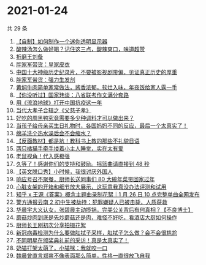 # 2021-01-24

共 29 条

<!-- BEGIN ZHIHUVIDEO -->
<!-- 最后更新时间 Sun Jan 24 2021 19:34:57 GMT+0800 (CST) -->
1. [【自制】如何制作一个迷你透明显示器](https://www.zhihu.com/zvideo/1336472161574772736)
1. [酸辣汤怎么做好喝？记住这三点，酸辣爽口，味道超赞](https://www.zhihu.com/zvideo/1336383022066245632)
1. [折磨王刘备](https://www.zhihu.com/zvideo/1336619718334283776)
1. [胖家军带货：皇家皮衣](https://www.zhihu.com/zvideo/1336640566860226560)
1. [中国十大神级历史纪录片，不要被影视剧带偏，见证真正历史的厚重](https://www.zhihu.com/zvideo/1334800228810145792)
1. [胖家军带货：强力生发剂](https://www.zhihu.com/zvideo/1336640952786853888)
1. [黄焖牛肉简单家常做法，酱香浓郁，软烂入味，年夜饭给家人露一手](https://www.zhihu.com/zvideo/1336628630609915904)
1. [【你没听过】国家玮谈：八省联考作文满分套路](https://www.zhihu.com/zvideo/1336343731352190976)
1. [用《流浪地球》打开中国抗疫这一年](https://www.zhihu.com/zvideo/1336413932429504512)
1. [当代大孝子合辑之《父慈子孝》](https://www.zhihu.com/zvideo/1336727884699455489)
1. [好吃的周黑鸭究竟需要多少种调料才可以做出来？](https://www.zhihu.com/zvideo/1336739996271656960)
1. [当孩子给母亲买生日礼物时，各国妈妈不同的反应，最后一个太真实了！](https://www.zhihu.com/zvideo/1335640070054203392)
1. [绵羊洗个热水澡后会不会缩水？](https://www.zhihu.com/zvideo/1336736059782868992)
1. [【反面教材】都是坑！教科书上教的那些不礼貌日语](https://www.zhihu.com/zvideo/1336376571020800000)
1. [两只橘猫手牵手搂着小主人睡觉，实在太有爱](https://www.zhihu.com/zvideo/1336411930684944384)
1. [老鼠视角！代入感极强](https://www.zhihu.com/zvideo/1336333106484482048)
1. [久等了！感谢你们的支持和鼓励。摇篮曲请直接到 48 秒](https://www.zhihu.com/zvideo/1336599451091902464)
1. [【英文脱口秀】小时候，我很讨厌外国人](https://www.zhihu.com/zvideo/1336357170648895488)
1. [响应号召不聚餐，厨师长送同事们 80 大碗年菜带回家过年](https://www.zhihu.com/zvideo/1336300241767960576)
1. [心脏支架的开箱和细节放大展示，这玩意我真没办法评测和试用](https://www.zhihu.com/zvideo/1336298187271737344)
1. [知乎 x 王源《答案》概念主题曲录制花絮｜1 月 26 日 10 点完整单曲全网发布](https://www.zhihu.com/zvideo/1336277557092970496)
1. [警方通报云南 2 初中生被劫持：犯罪嫌疑人已被击毙，人质获救](https://www.zhihu.com/zvideo/1336039758666354688)
1. [华晨宇大义认女，张碧晨主动揽锅，完美公关背后有何真相？【不良博士】](https://www.zhihu.com/zvideo/1336376166416781312)
1. [蘑菇炒肉到底是先炒蘑菇还是肉，难怪不好吃，看酒店大厨如何操作](https://www.zhihu.com/zvideo/1336261991657484288)
1. [厨师长王刚初次分享拍摄花絮](https://www.zhihu.com/zvideo/1336349965258280960)
1. [新冠病毒检测为什么要做肛拭子采样，肛拭子怎么做？会不会很尴尬](https://www.zhihu.com/zvideo/1336302171580051456)
1. [不同明星在颁奖典礼前的采访！真是太真实了！](https://www.zhihu.com/zvideo/1335639801307848704)
1. [奶猫打架太萌了，小猫咪：我就咬一口](https://www.zhihu.com/zvideo/1335247055874985984)
1. [魏晨曾直言郑爽不像表面那么简单，性格一直很放飞自我](https://www.zhihu.com/zvideo/1335689700326543360)
<!-- END ZHIHUVIDEO -->

